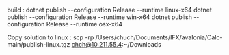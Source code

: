 

build :
dotnet publish --configuration Release --runtime linux-x64
dotnet publish --configuration Release --runtime win-x64
dotnet publish --configuration Release --runtime osx-x64

Copy solution to linux : 
scp -rp /Users/chuch/Documents/IFX/avalonia/Calc-main/publish-linux.tgz chch@10.211.55.4:~/Downloads
